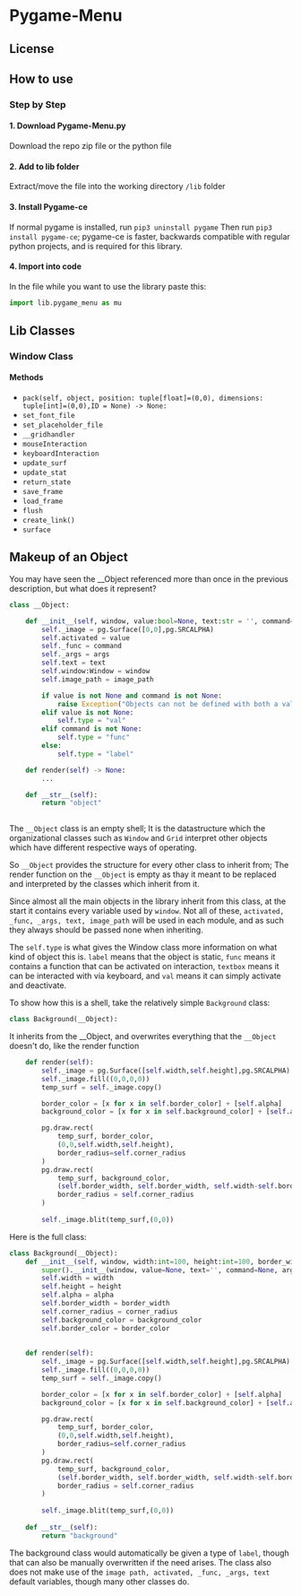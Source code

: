 # Pygame-Menu
## License

## How to use
### Step by Step
#### 1. Download Pygame-Menu.py
Download the repo zip file or the python file
#### 2. Add to lib folder
Extract/move the file into the working directory `/lib` folder
#### 3. Install Pygame-ce
If normal pygame is installed, run `pip3 uninstall pygame`
Then run `pip3 install pygame-ce`; pygame-ce is faster, backwards compatible with regular python projects, and is required for this library.
#### 4. Import into code
In the file while you want to use the library paste this:
```python
import lib.pygame_menu as mu
```

## Lib Classes

###  Window Class

#### Methods
- `pack(self, object, position: tuple[float]=(0,0), dimensions: tuple[int]=(0,0),ID = None) -> None:`
- `set_font_file`
- `set_placeholder_file`
- `__gridhandler`
- `mouseInteraction`
- `keyboardInteraction`
- `update_surf`
- `update_stat`
- `return_state`
- `save_frame`
- `load_frame`
- `flush`
- `create_link()`
- `surface`



## Makeup of an Object
You may have seen the __Object referenced more than once in the previous description, but what does it represent?

```python
class __Object:

    def __init__(self, window, value:bool=None, text:str = '', command=None, args:tuple[Any]=None, image_path:str = ''):
        self._image = pg.Surface([0,0],pg.SRCALPHA)
        self.activated = value
        self._func = command
        self._args = args
        self.text = text
        self.window:Window = window
        self.image_path = image_path

        if value is not None and command is not None:
            raise Exception("Objects can not be defined with both a value and a command")
        elif value is not None:
            self.type = "val"
        elif command is not None:
            self.type = "func"
        else:
            self.type = "label"

    def render(self) -> None:
        ...

    def __str__(self):
        return "object"    
        
```

The `__Object` class is an empty shell; It is the datastructure which the organizational classes such as `Window` and `Grid` interpret other objects which have different respective ways of operating. 




So `__Object` provides the structure for every other class to inherit from; The render function on the `__Object` is empty as thay it meant to be replaced and interpreted by the classes which inherit from it.

Since almost all the main objects in the library inherit from this class, at the start it contains every variable used by `window`. Not all of these, `activated, _func, _args, text, image_path` will be used in each module, and as such they always should be passed none when inheriting.

The `self.type` is what gives the Window class more information on what kind of object this is. `label` means that the object is static, `func` means it contains a function that can be activated on interaction, `textbox` means it can be interacted with via keyboard, and `val` means it can simply activate and deactivate.

To show how this is a shell, take the relatively simple `Background` class:
```python
class Background(__Object):
```
It inherits from the __Object, and overwrites everything that the `__Object` doesn't do, like the render function
```python
    def render(self):
        self._image = pg.Surface([self.width,self.height],pg.SRCALPHA)
        self._image.fill((0,0,0,0))
        temp_surf = self._image.copy()

        border_color = [x for x in self.border_color] + [self.alpha]
        background_color = [x for x in self.background_color] + [self.alpha]

        pg.draw.rect(
            temp_surf, border_color, 
            (0,0,self.width,self.height),  
            border_radius=self.corner_radius
        )
        pg.draw.rect(
            temp_surf, background_color,
            (self.border_width, self.border_width, self.width-self.border_width*2,self.height-self.border_width*2),
            border_radius = self.corner_radius
        )
        
        self._image.blit(temp_surf,(0,0))
```

Here is the full class:
```python
class Background(__Object):
    def __init__(self, window, width:int=100, height:int=100, border_width:int=3, corner_radius:int=2, background_color: tuple[int] = WHITE, border_color:tuple[int] = GRAY, alpha:int=255):
        super().__init__(window, value=None, text='', command=None, args=None)
        self.width = width
        self.height = height
        self.alpha = alpha
        self.border_width = border_width
        self.corner_radius = corner_radius
        self.background_color = background_color
        self.border_color = border_color
        
    
    def render(self):
        self._image = pg.Surface([self.width,self.height],pg.SRCALPHA)
        self._image.fill((0,0,0,0))
        temp_surf = self._image.copy()

        border_color = [x for x in self.border_color] + [self.alpha]
        background_color = [x for x in self.background_color] + [self.alpha]

        pg.draw.rect(
            temp_surf, border_color, 
            (0,0,self.width,self.height),  
            border_radius=self.corner_radius
        )
        pg.draw.rect(
            temp_surf, background_color,
            (self.border_width, self.border_width, self.width-self.border_width*2,self.height-self.border_width*2),
            border_radius = self.corner_radius
        )
        
        self._image.blit(temp_surf,(0,0))
    
    def __str__(self):
        return "background"
```
The background class would automatically be given a type of `label`, though that can also be manually overwritten if the need arises. The class also does not make use of the `image path, activated, _func, _args, text` default variables, though many other classes do.
